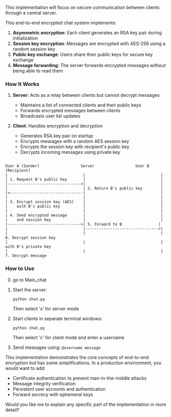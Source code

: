 This implementation will focus on secure communication between clients through a central server.


This end-to-end encrypted chat system implements:

1. **Asymmetric encryption**: Each client generates an RSA key pair during initialization
2. **Session key encryption**: Messages are encrypted with AES-256 using a random session key
3. **Public key exchange**: Users share their public keys for secure key exchange
4. **Message forwarding**: The server forwards encrypted messages without being able to read them

### How It Works

1. **Server**: Acts as a relay between clients but cannot decrypt messages
   - Maintains a list of connected clients and their public keys
   - Forwards encrypted messages between clients
   - Broadcasts user list updates

2. **Client**: Handles encryption and decryption
   - Generates RSA key pair on startup
   - Encrypts messages with a random AES session key
   - Encrypts the session key with recipient's public key
   - Decrypts incoming messages using private key

```raw

User A (Sender)                  Server                  User B (Recipient)
|                                 |                                 |
| 1. Request B's public key       |                                 |
|-------------------------------->|                                 |
|                                 | 2. Return B's public key        |
|<--------------------------------|                                 |
|                                 |                                 |
| 3. Encrypt session key (AES)    |                                 |
|    with B's public key          |                                 |
|                                 |                                 |
| 4. Send encrypted message       |                                 |
|    and session key              |                                 |
|-------------------------------->| 5. Forward to B                |
|                                 |-------------------------------->|
|                                 |                                 | 6. Decrypt session key
|                                 |                                 |    with B's private key
|                                 |                                 | 7. Decrypt message

```

### How to Use

0. go to Main_chat

1. Start the server:
   ```
   python chat.py
   ```
   Then select 's' for server mode

2. Start clients in separate terminal windows:
   ```
   python chat.py
   ```
   Then select 'c' for client mode and enter a username

3. Send messages using: `@username message`

This implementation demonstrates the core concepts of end-to-end encryption but has some simplifications. In a production environment, you would want to add:

- Certificate authentication to prevent man-in-the-middle attacks
- Message integrity verification
- Persistent user accounts and authentication
- Forward secrecy with ephemeral keys

Would you like me to explain any specific part of the implementation in more detail?